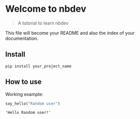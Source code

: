 # Welcome to nbdev
> A tutorial to learn nbdev


This file will become your README and also the index of your documentation.

## Install

`pip install your_project_name`

## How to use

Working example:

```python
say_hello("Random user")
```




    'Hello Random user!'


